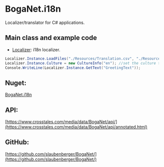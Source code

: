 # BogaNet.i18n
Localizer/translator for C# applications.

## Main class and example code
* [Localizer](https://www.crosstales.com/media/data/BogaNet/api/class_localizer.html): i18n localizer.

```csharp
Localizer.Instance.LoadFiles("./Resources/Translation.csv", "./Resources/Translation_de.csv"); //load the translation files
Localizer.Instance.Culture = new CultureInfo("en"); //set the culture to English
Console.WriteLine(Localizer.Instance.GetText("GreetingText"));
```

## Nuget:
[BogaNet.i18n](https://www.nuget.org/packages/BogaNet.i18n/)

## API:
[https://www.crosstales.com/media/data/BogaNet/api/](https://www.crosstales.com/media/data/BogaNet/api/annotated.html)

## GitHub:
[https://github.com/slaubenberger/BogaNet/](https://github.com/slaubenberger/BogaNet/)